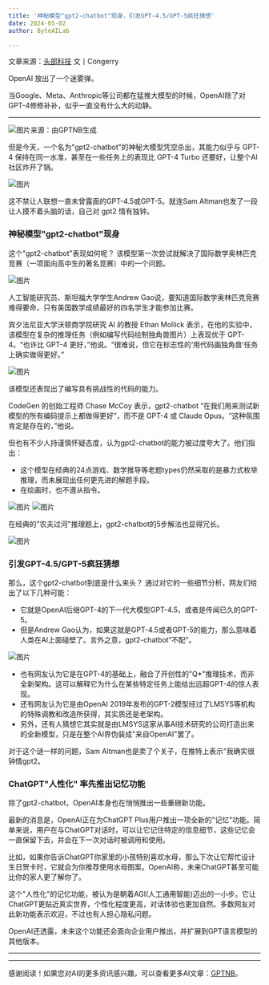 ```yaml
---
title: '神秘模型"gpt2-chatbot"现身，引发GPT-4.5/GPT-5疯狂猜想'
date: 2024-05-02
author: ByteAILab

---
```


文章来源：[头部科技](https://mp.weixin.qq.com/s/l0fHiZBoXA4x8yllk_bTjA)
文丨Congerry

OpenAI 放出了一个迷雾弹。

当Google、Meta、Anthropic等公司都在猛推大模型的时候，OpenAI除了对GPT-4修修补补，似乎一直没有什么大的动静。

---


![图片来源：由GPTNB生成](http://www.jesonc.com/upload/3B33CB85B496C0CB6FBA4C2BD79320AD/1714518613747/FjuB_HrSnqOLMlH0kP3AWCgQ8DWc.png)

但是今天，一个名为"gpt2-chatbot"的神秘大模型凭空杀出，其能力似乎与 GPT-4 保持在同一水准，甚至在一些任务上的表现比 GPT-4 Turbo 还要好，让整个AI社区炸开了锅。

![图片](http://www.jesonc.com/FuTJl4OsPYE69OIhiiknJZ4HeZer)

这不禁让人联想一直未曾露面的GPT-4.5或GPT-5。就连Sam Altman也发了一段让人摸不着头脑的话，自己对 gpt2 情有独钟。

### 神秘模型"gpt2-chatbot"现身

这个"gpt2-chatbot"表现如何呢？
该模型第一次尝试就解决了国际数学奥林匹克竞赛（一项面向高中生的著名竞赛）中的一个问题。

![图片](http://www.jesonc.com/Fv2kT85VOb56us7Ym_-aWTLeSTFF)

人工智能研究员、斯坦福大学学生Andrew Gao说，要知道国际数学奥林匹克竞赛难得要命，只有美国数学成绩最好的四名学生才能参加比赛。

宾夕法尼亚大学沃顿商学院研究 AI 的教授 Ethan Mollick 表示，在他的实验中，该模型在复杂的推理任务（例如编写代码绘制独角兽图片）上表现优于 GPT-4。“也许比 GPT-4 更好，”他说。“很难说，但它在标志性的‘用代码画独角兽’任务上确实做得更好。”

![图片](http://www.jesonc.com/FnyskPZ5DkPzWw3hbE3_80BfsKgD)

该模型还表现出了编写具有挑战性的代码的能力。

CodeGen 的创始工程师 Chase McCoy 表示，gpt2-chatbot “在我们用来测试新模型的所有编码提示上都做得更好”，而不是 GPT-4 或 Claude Opus。“这种氛围肯定是存在的，”他说。

但也有不少人持谨慎怀疑态度，认为gpt2-chatbot的能力被过度夸大了。他们指出：

- 这个模型在经典的24点游戏、数学推导等老题types仍然采取的是暴力式枚举推理，而未展现出任何更先进的解题手段。
- 在绘画时，也不遵从指令。

![图片](http://www.jesonc.com/Fq0FXrn3Zq-rgPActLelzy1gze3Q)
![图片](http://www.jesonc.com/FnfWoFe3JUoH89NO0P-EDtrELJse)

在经典的"农夫过河"推理题上，gpt2-chatbot的5步解法也显得冗长。

![图片](http://www.jesonc.com/Fn6Alq7czuZc-KsTL3lsXWFzfVB5)

### 引发GPT-4.5/GPT-5疯狂猜想

那么，这个gpt2-chatbot到底是什么来头？
通过对它的一些细节分析，网友们给出了以下几种可能：

- 它就是OpenAI后继GPT-4的下一代大模型GPT-4.5，或者是传闻已久的GPT-5。
- 但是Andrew Gao认为，如果这就是GPT-4.5或者GPT-5的能力，那么意味着人类在AI上面碰壁了。言外之意，gpt2-chatbot“不配”。
  
![图片](http://www.jesonc.com/Fsqn6R5-phHOXVYha68R25qSbyx5)

- 也有网友认为它是在GPT-4的基础上，融合了开创性的"Q*"推理技术，而非全新架构。这可以解释它为什么在某些特定任务上能给出远超GPT-4的惊人表现。
- 还有网友认为它是由OpenAI 2019年发布的GPT-2模型经过了LMSYS等机构的特殊调教和改造所获得，其实质还是老架构。
- 另外，还有人猜想它其实就是由LMSYS这家从事AI技术研究的公司打造出来的全新模型，只是在整个AI界伪装成"来自OpenAI"罢了。

对于这个谜一样的问题，Sam Altman也是卖了个关子，在推特上表示"我确实很钟情gpt2。

### ChatGPT"人性化" 率先推出记忆功能

除了gpt2-chatbot，OpenAI本身也在悄悄推出一些重磅新功能。

最新的消息是，OpenAI正在为ChatGPT Plus用户推出一项全新的"记忆"功能。简单来说，用户在与ChatGPT对话时，可以让它记住特定的信息细节，这些记忆会一直保留下去，并会在下一次对话时被调用和使用。

比如，如果你告诉ChatGPT你家里的小孩特别喜欢水母，那么下次让它帮忙设计生日贺卡时，它就会为你推荐使用水母图案。OpenAI称，未来ChatGPT甚至可能比你的家人更了解你了。

这个"人性化"的记忆功能，被认为是朝着AGI(人工通用智能)迈出的一小步。它让ChatGPT更贴近真实世界，个性化程度更高，对话体验也更加自然。多数网友对此新功能表示欢迎，不过也有人担心隐私问题。

OpenAI还透露，未来这个功能还会面向企业用户推出，并扩展到GPT语言模型的其他版本。

---
---
感谢阅读！如果您对AI的更多资讯感兴趣，可以查看更多AI文章：[GPTNB](https://gptnb.com)。